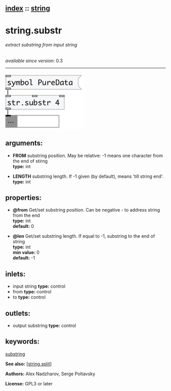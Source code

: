 [index](index.html) :: [string](category_string.html)
---

# string.substr

###### extract substring from input string

*available since version:* 0.3

---




[![example](../examples/img/string.substr.jpg)](../examples/pd/string.substr.pd)



## arguments:

* **FROM**
substring position. May be relative: -1 means one character from the end of
stirng<br>
__type:__ int<br>

* **LENGTH**
substring length. If -1 given (by default), means &#39;till string end&#39;.<br>
__type:__ int<br>





## properties:

* **@from** 
Get/set substring position. Can be negative - to address string from the end<br>
__type:__ int<br>
__default:__ 0<br>

* **@len** 
Get/set substring length. If equal to -1, substring to the end of string<br>
__type:__ int<br>
__min value:__ 0<br>
__default:__ -1<br>



## inlets:

* input string 
__type:__ control<br>
* from 
__type:__ control<br>
* to 
__type:__ control<br>



## outlets:

* output substring
__type:__ control<br>



## keywords:

[substring](keywords/substring.html)



**See also:**
[\[string.split\]](string.split.html)




**Authors:** Alex Nadzharov, Serge Poltavsky




**License:** GPL3 or later





